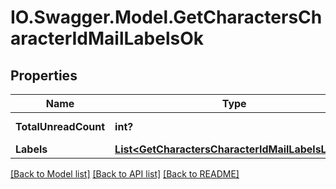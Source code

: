 # IO.Swagger.Model.GetCharactersCharacterIdMailLabelsOk
## Properties

Name | Type | Description | Notes
------------ | ------------- | ------------- | -------------
**TotalUnreadCount** | **int?** | total_unread_count integer | [optional] 
**Labels** | [**List&lt;GetCharactersCharacterIdMailLabelsLabel&gt;**](GetCharactersCharacterIdMailLabelsLabel.md) | labels array | [optional] 

[[Back to Model list]](../README.md#documentation-for-models) [[Back to API list]](../README.md#documentation-for-api-endpoints) [[Back to README]](../README.md)


